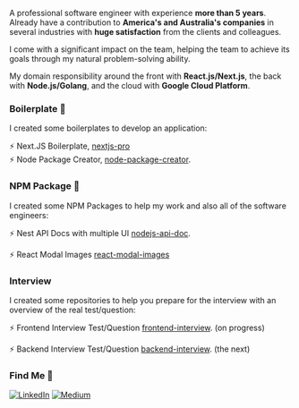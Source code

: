A professional software engineer with experience <b>more than 5 years</b>.  Already have a contribution to <b>America's and Australia's companies</b> in several industries with <b>huge satisfaction</b> from the clients and colleagues. 

I come with a significant impact on the team, helping the team to achieve its goals through my natural problem-solving ability.

My domain responsibility around the front with <b>React.js/Next.js</b>, the back with <b>Node.js/Golang</b>, and the cloud with <b>Google Cloud Platform</b>.

### Boilerplate 🚀
I created some boilerplates to develop an application: <br />

⚡️ Next.JS Boilerplate, [nextjs-pro](https://github.com/didikmulyadi/nextjs-pro) <br />
⚡️ Node Package Creator, [node-package-creator](https://github.com/didikmulyadi/node-package-creator).

### NPM Package 🚀 
I created some NPM Packages to help my work and also all of the software engineers: <br />

⚡️ Nest API Docs with multiple UI [nodejs-api-doc](https://github.com/didikmulyadi/nodejs-api-docs).

⚡️ React Modal Images [react-modal-images](https://github.com/didikmulyadi/react-modal-images)

### Interview 
I created some repositories to help you prepare for the interview with an overview of the real test/question: <br />

⚡️ Frontend Interview Test/Question [frontend-interview](https://github.com/didikmulyadi/frontend-interview). (on progress)

⚡️ Backend Interview Test/Question [backend-interview](https://github.com/didikmulyadi/backend-interview). (the next)

### Find Me 📖

[![LinkedIn](https://img.shields.io/badge/LinkedIn-%230077B5.svg?logo=linkedin&logoColor=white)](https://linkedin.com/in/https://www.linkedin.com/in/didikmulyadi/) [![Medium](https://img.shields.io/badge/Medium-12100E?logo=medium&logoColor=white)](https://medium.com/@https://didikmulyadi.medium.com/)
